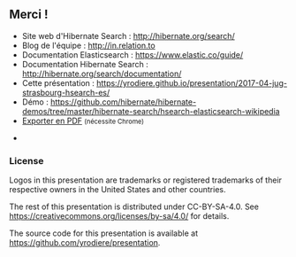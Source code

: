 <!-- .slide: data-state="focus" -->
## Merci !

* Site web d'Hibernate Search : <http://hibernate.org/search/>
* Blog de l'équipe : <http://in.relation.to>
* Documentation Elasticsearch : <https://www.elastic.co/guide/>
* Documentation Hibernate Search : <http://hibernate.org/search/documentation/>
* Cette présentation : <https://yrodiere.github.io/presentation/2017-04-jug-strasbourg-hsearch-es/>
* Démo : <https://github.com/hibernate/hibernate-demos/tree/master/hibernate-search/hsearch-elasticsearch-wikipedia>
* <a href="?print-pdf">Exporter en PDF</a> <small>(nécessite Chrome)</small>

-

<!-- .element data-visibility="uncounted" -->

### License

Logos in this presentation are trademarks or registered trademarks of their respective owners in the United States and other countries.

The rest of this presentation is distributed under CC-BY-SA-4.0. See https://creativecommons.org/licenses/by-sa/4.0/ for details.

The source code for this presentation is available at https://github.com/yrodiere/presentation.


